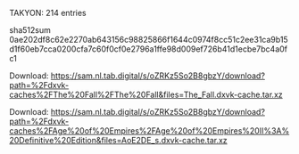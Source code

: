 TAKYON: 214 entries

sha512sum 0ae202df8c62e2270ab643156c98825866f1644c0974f8cc51c2ee31ca9b15d1f60eb7cca0200cfa7c60f0cf0e2796a1ffe98d009ef726b41d1ecbe7bc4a0fc1


 Download: https://sam.nl.tab.digital/s/oZRKz5So2B8gbzY/download?path=%2Fdxvk-caches%2FThe%20Fall%2FThe%20Fall&files=The_Fall.dxvk-cache.tar.xz



 Download: https://sam.nl.tab.digital/s/oZRKz5So2B8gbzY/download?path=%2Fdxvk-caches%2FAge%20of%20Empires%2FAge%20of%20Empires%20II%3A%20Definitive%20Edition&files=AoE2DE_s.dxvk-cache.tar.xz
